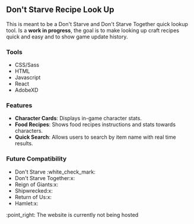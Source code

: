 ## Don't Starve Recipe Look Up
<p>
  This is meant to be a Don't Starve and Don't Starve Together quick lookup tool. Is a <b>work in progress</b>, the goal is to make looking up craft recipes quick and easy and to show game update history.
<p>

<h3>Tools</h3>
<ul>
  <li>CSS/Sass</li>
  <li>HTML</li>
  <li>Javascript</li>
  <li>React</li>
  <li>AdobeXD</li>
</ul>

<h3>Features</h3>
<ul>
  <li><b>Character Cards</b>: Displays in-game character stats.</li>
  <li><b>Food Recipes</b>: Shows food recipes instructions and stats towards characters.</li>
  <li><b>Quick Search</b>: Allows users to search by item name with real time results.</li>
</ul>

<h3>Future Compatibility</h3>
<ul>
  <li>Don't Starve :white_check_mark:</li>
  <li>Don't Starve Together:x:</li>
  <li>Reign of Giants:x:</li>
  <li>Shipwrecked:x:</li>
  <li>Return of Us:x:</li>
  <li>Hamlet:x:</li>
</ul>

<p>:point_right: The website is currently not being hosted</p>
<img src="https://i.ibb.co/cwPQBtD/Capture.png" alt="" border="0">

